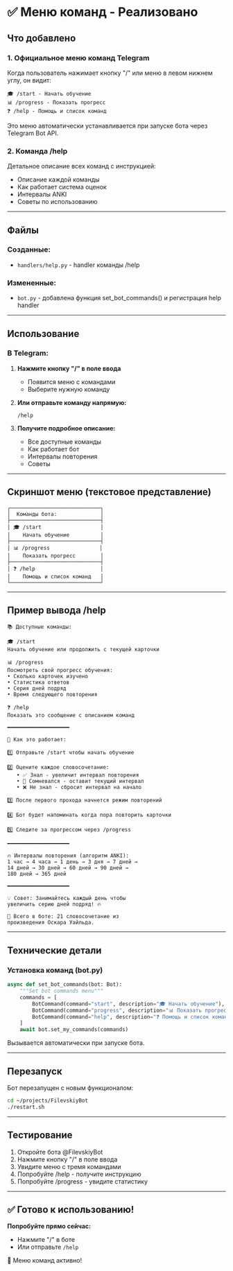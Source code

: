 # ✅ Меню команд - Реализовано

## Что добавлено

### 1. Официальное меню команд Telegram

Когда пользователь нажимает кнопку "/" или меню в левом нижнем углу, он видит:

```
🎓 /start - Начать обучение
📊 /progress - Показать прогресс
❓ /help - Помощь и список команд
```

Это меню автоматически устанавливается при запуске бота через Telegram Bot API.

### 2. Команда /help

Детальное описание всех команд с инструкцией:
- Описание каждой команды
- Как работает система оценок
- Интервалы ANKI
- Советы по использованию

---

## Файлы

### Созданные:
- `handlers/help.py` - handler команды /help

### Измененные:
- `bot.py` - добавлена функция set_bot_commands() и регистрация help handler

---

## Использование

### В Telegram:

1. **Нажмите кнопку "/" в поле ввода**
   - Появится меню с командами
   - Выберите нужную команду

2. **Или отправьте команду напрямую:**
   ```
   /help
   ```

3. **Получите подробное описание:**
   - Все доступные команды
   - Как работает бот
   - Интервалы повторения
   - Советы

---

## Скриншот меню (текстовое представление)

```
┌─────────────────────────────┐
│  Команды бота:              │
├─────────────────────────────┤
│ 🎓 /start                   │
│    Начать обучение          │
├─────────────────────────────┤
│ 📊 /progress                │
│    Показать прогресс        │
├─────────────────────────────┤
│ ❓ /help                     │
│    Помощь и список команд   │
└─────────────────────────────┘
```

---

## Пример вывода /help

```
📚 Доступные команды:

🎓 /start
Начать обучение или продолжить с текущей карточки

📊 /progress
Посмотреть свой прогресс обучения:
• Сколько карточек изучено
• Статистика ответов
• Серия дней подряд
• Время следующего повторения

❓ /help
Показать это сообщение с описанием команд

━━━━━━━━━━━━━━━━━━━━

📖 Как это работает:

1️⃣ Отправьте /start чтобы начать обучение

2️⃣ Оцените каждое словосочетание:
   • ✅ Знал - увеличит интервал повторения
   • 🤔 Сомневался - оставит текущий интервал
   • ❌ Не знал - сбросит интервал на начало

3️⃣ После первого прохода начнется режим повторений

4️⃣ Бот будет напоминать когда пора повторить карточки

5️⃣ Следите за прогрессом через /progress

━━━━━━━━━━━━━━━━━━━━

🔥 Интервалы повторения (алгоритм ANKI):
1 час → 4 часа → 1 день → 3 дня → 7 дней → 
14 дней → 30 дней → 60 дней → 90 дней → 
180 дней → 365 дней

━━━━━━━━━━━━━━━━━━━━

💡 Совет: Занимайтесь каждый день чтобы 
увеличить серию дней подряд! 🔥

🎯 Всего в боте: 21 словосочетание из 
произведения Оскара Уайльда.
```

---

## Технические детали

### Установка команд (bot.py)

```python
async def set_bot_commands(bot: Bot):
    """Set bot commands menu"""
    commands = [
        BotCommand(command="start", description="🎓 Начать обучение"),
        BotCommand(command="progress", description="📊 Показать прогресс"),
        BotCommand(command="help", description="❓ Помощь и список команд"),
    ]
    await bot.set_my_commands(commands)
```

Вызывается автоматически при запуске бота.

---

## Перезапуск

Бот перезапущен с новым функционалом:
```bash
cd ~/projects/FilevskiyBot
./restart.sh
```

---

## Тестирование

1. Откройте бота @FilevskiyBot
2. Нажмите кнопку "/" в поле ввода
3. Увидите меню с тремя командами
4. Попробуйте /help - получите инструкцию
5. Попробуйте /progress - увидите статистику

---

## ✅ Готово к использованию!

**Попробуйте прямо сейчас:**
- Нажмите "/" в боте
- Или отправьте `/help`

🎉 Меню команд активно!

